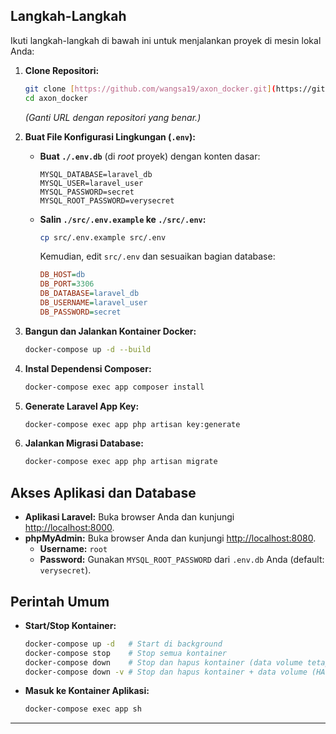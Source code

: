 ## Langkah-Langkah 

Ikuti langkah-langkah di bawah ini untuk menjalankan proyek di mesin lokal Anda:

1.  **Clone Repositori:**
    ```bash
    git clone [https://github.com/wangsa19/axon_docker.git](https://github.com/wangsa19/axon_docker.git)
    cd axon_docker
    ```
    *(Ganti URL dengan repositori yang benar.)*

2.  **Buat File Konfigurasi Lingkungan (`.env`):**
    * **Buat `./.env.db`** (di *root* proyek) dengan konten dasar:
        ```
        MYSQL_DATABASE=laravel_db
        MYSQL_USER=laravel_user
        MYSQL_PASSWORD=secret
        MYSQL_ROOT_PASSWORD=verysecret
        ```
    * **Salin `./src/.env.example` ke `./src/.env`:**
        ```bash
        cp src/.env.example src/.env
        ```
        Kemudian, edit `src/.env` dan sesuaikan bagian database:
        ```ini
        DB_HOST=db
        DB_PORT=3306
        DB_DATABASE=laravel_db
        DB_USERNAME=laravel_user
        DB_PASSWORD=secret
        ```

3.  **Bangun dan Jalankan Kontainer Docker:**
    ```bash
    docker-compose up -d --build
    ```

4.  **Instal Dependensi Composer:**
    ```bash
    docker-compose exec app composer install
    ```

5.  **Generate Laravel App Key:**
    ```bash
    docker-compose exec app php artisan key:generate
    ```

6.  **Jalankan Migrasi Database:**
    ```bash
    docker-compose exec app php artisan migrate
    ```

## Akses Aplikasi dan Database

* **Aplikasi Laravel:** Buka browser Anda dan kunjungi [http://localhost:8000](http://localhost:8000).
* **phpMyAdmin:** Buka browser Anda dan kunjungi [http://localhost:8080](http://localhost:8080).
    * **Username:** `root`
    * **Password:** Gunakan `MYSQL_ROOT_PASSWORD` dari `.env.db` Anda (default: `verysecret`).

## Perintah Umum

* **Start/Stop Kontainer:**
    ```bash
    docker-compose up -d   # Start di background
    docker-compose stop    # Stop semua kontainer
    docker-compose down    # Stop dan hapus kontainer (data volume tetap)
    docker-compose down -v # Stop dan hapus kontainer + data volume (HATI-HATI!)
    ```
* **Masuk ke Kontainer Aplikasi:**
    ```bash
    docker-compose exec app sh
    ```

---